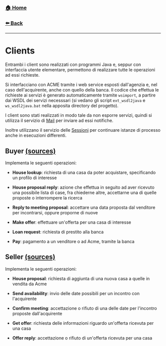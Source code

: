### [**🏠 Home**](/README.md)

###  [**⬅️ Back**](acme-agency.md)
-----
# Clients

Entrambi i client sono realizzati con programmi Java e, seppur con interfaccia utente elementare, permettono di realizzare tutte le operazioni ad essi richieste.

Si interfacciano con ACME tramite i web service esposti dall'agenzia e, nel caso dell'acquirente, anche con quello della banca.
Il codice che effettua le richieste ai servizi è generato automaticamente tramite `wsimport`, a partire dai WSDL dei servizi necesssari (si vedano gli script `ext_wsdl2java` e `ws_wsdl2java.bat` nella apposita directory del progetto).

I client sono stati realizzati in modo tale da non esporre servizi, quindi si utilizza il servizio di 
[Mail](/external_services.md) per inviare ad essi notifiche. 

Inoltre utilizzano il servizio delle [Sessioni](/external_services.md) per continuare istanze di processo anche in esecuzioni differenti.

## Buyer [(sources)](https://github.com/loopingdoge/acme-agency/blob/master/src/java-buyer)

Implementa le seguenti operazioni:

* **House lookup**: richiesta di una casa da poter acquistare, specificando un profilo di interesse

* **House proposal reply**: azione che effettua in seguito ad aver ricevuto una possibile lista di case, fra chiederne altre, accettarne una di quelle proposte o interrompere la ricerca

* **Reply to meeting proposal**: accettare una data proposta dal venditore per incontrarsi, oppure proporne di nuove

* **Make offer**: effettuare un'offerta per una casa di interesse

* **Loan request**: richiesta di prestito alla banca

* **Pay**: pagamento a un venditore o ad Acme, tramite la banca

## Seller [(sources)](https://github.com/loopingdoge/acme-agency/blob/master/src/java-seller)

Implementa le seguenti operazioni:

* **House proposal**: richiesta di aggiunta di una nuova casa a quelle in vendita da Acme

* **Send availability**: invio delle date possibili per un incontro con l'acquirente

* **Confirm meeting**: accettazione o rifiuto di una delle date per l'incontro proposte dall'acquirente

* **Get offer**: richiesta delle informazioni riguardo un'offerta ricevuta per una casa

* **Offer reply**: accettazione o rifiuto di un'offerta ricevuta per una casa
